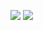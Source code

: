 ![](https://img.shields.io/badge/Discord)
![](https://img.shields.io/badge/https%3A%2F%2Fgithub.com%2Fstamperlik%2Fdiscord-python-bot%2Freleases%2Fnew?link=https%3A%2F%2Fgithub.com%2Fstamperlik%2Fdiscord-python-bot%2Freleases)
